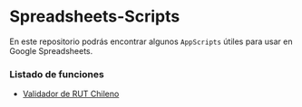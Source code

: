 # Spreadsheets-Scripts

En este repositorio podrás encontrar algunos `AppScripts` útiles para usar en Google Spreadsheets.


### Listado de funciones

- [Validador de RUT Chileno](https://github.com/UMANO-Latam/Spreadsheets-Scripts/blob/main/esRUTValido.gs)
